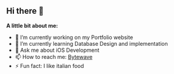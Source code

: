 ## Hi there 👋

**A little bit about me:**

- 🔭 I’m currently working on my Portfolio website
- 🌱 I’m currently learning Database Design and implementation
- 💬 Ask me about iOS Development
- 📫 How to reach me: [Bytewave](https://bytewave.nl)
- ⚡ Fun fact: I like italian food
